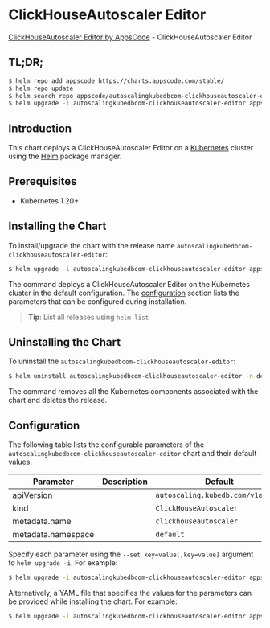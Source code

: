 # ClickHouseAutoscaler Editor

[ClickHouseAutoscaler Editor by AppsCode](https://appscode.com) - ClickHouseAutoscaler Editor

## TL;DR;

```bash
$ helm repo add appscode https://charts.appscode.com/stable/
$ helm repo update
$ helm search repo appscode/autoscalingkubedbcom-clickhouseautoscaler-editor --version=v0.24.0
$ helm upgrade -i autoscalingkubedbcom-clickhouseautoscaler-editor appscode/autoscalingkubedbcom-clickhouseautoscaler-editor -n default --create-namespace --version=v0.24.0
```

## Introduction

This chart deploys a ClickHouseAutoscaler Editor on a [Kubernetes](http://kubernetes.io) cluster using the [Helm](https://helm.sh) package manager.

## Prerequisites

- Kubernetes 1.20+

## Installing the Chart

To install/upgrade the chart with the release name `autoscalingkubedbcom-clickhouseautoscaler-editor`:

```bash
$ helm upgrade -i autoscalingkubedbcom-clickhouseautoscaler-editor appscode/autoscalingkubedbcom-clickhouseautoscaler-editor -n default --create-namespace --version=v0.24.0
```

The command deploys a ClickHouseAutoscaler Editor on the Kubernetes cluster in the default configuration. The [configuration](#configuration) section lists the parameters that can be configured during installation.

> **Tip**: List all releases using `helm list`

## Uninstalling the Chart

To uninstall the `autoscalingkubedbcom-clickhouseautoscaler-editor`:

```bash
$ helm uninstall autoscalingkubedbcom-clickhouseautoscaler-editor -n default
```

The command removes all the Kubernetes components associated with the chart and deletes the release.

## Configuration

The following table lists the configurable parameters of the `autoscalingkubedbcom-clickhouseautoscaler-editor` chart and their default values.

|     Parameter      | Description |                   Default                    |
|--------------------|-------------|----------------------------------------------|
| apiVersion         |             | <code>autoscaling.kubedb.com/v1alpha1</code> |
| kind               |             | <code>ClickHouseAutoscaler</code>            |
| metadata.name      |             | <code>clickhouseautoscaler</code>            |
| metadata.namespace |             | <code>default</code>                         |


Specify each parameter using the `--set key=value[,key=value]` argument to `helm upgrade -i`. For example:

```bash
$ helm upgrade -i autoscalingkubedbcom-clickhouseautoscaler-editor appscode/autoscalingkubedbcom-clickhouseautoscaler-editor -n default --create-namespace --version=v0.24.0 --set apiVersion=autoscaling.kubedb.com/v1alpha1
```

Alternatively, a YAML file that specifies the values for the parameters can be provided while
installing the chart. For example:

```bash
$ helm upgrade -i autoscalingkubedbcom-clickhouseautoscaler-editor appscode/autoscalingkubedbcom-clickhouseautoscaler-editor -n default --create-namespace --version=v0.24.0 --values values.yaml
```

